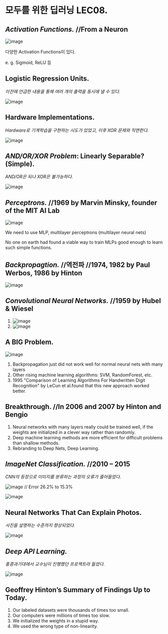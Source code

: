 # 모두를 위한 딥러닝 LEC08.
## *Activation Functions.* //From a Neuron
![image](https://user-images.githubusercontent.com/66259854/93873306-773ad280-fd0c-11ea-83bc-81c52df1e207.png)

다양한 Activation Functions이 있다.

e. g. Sigmoid, ReLU 등

## Logistic Regression Units.
*이전에 언급한 내용을 통해 여러 개의 출력을 동시에 낼 수 있다.*

![image](https://user-images.githubusercontent.com/66259854/93873309-786bff80-fd0c-11ea-9654-b9ef50434262.png)

## Hardware Implementations.
*Hardware로 기계학습을 구현하는 시도가 있었고, 이후 XOR 문제와 직면한다.*

![image](https://user-images.githubusercontent.com/66259854/93873325-7f930d80-fd0c-11ea-93cc-a908949d6fdd.png)

## *AND/OR/XOR Problem*: Linearly Separable? (Simple).
*AND/OR은 되나 XOR은 불가능하다.*

![image](https://user-images.githubusercontent.com/66259854/93873337-8588ee80-fd0c-11ea-9e8b-77a563861e3a.png)

## *Perceptrons.* //1969 by Marvin Minsky, founder of the MIT AI Lab
![image](https://user-images.githubusercontent.com/66259854/93873343-8883df00-fd0c-11ea-9420-0160dfa415c8.png)

We need to use MLP, multilayer perceptrons (multilayer neural nets)

No one on earth had found a viable way to train MLPs good enough to learn such simple functions.

## *Backpropagtion.* //역전파 //1974, 1982 by Paul Werbos, 1986 by Hinton
![image](https://user-images.githubusercontent.com/66259854/93873349-8ae63900-fd0c-11ea-9d3b-11df29a9dd21.png)

## *Convolutional Neural Networks.* //1959 by Hubel & Wiesel
1. ![image](https://user-images.githubusercontent.com/66259854/93873357-8d489300-fd0c-11ea-8d0f-83ce495c7aa7.png)
2. ![image](https://user-images.githubusercontent.com/66259854/93873365-8f125680-fd0c-11ea-8284-1589ceff0dbe.png)

## A BIG Problem.
![image](https://user-images.githubusercontent.com/66259854/93873372-9174b080-fd0c-11ea-8074-d32eac95b523.png)

1. Backpropagation just did not work well for normal neural nets with many layers
2. Other rising machine learning algorithms: SVM, RandomForest, etc.
3. 1995 "Comparison of Learning Algorithms For Handwritten Digit Recognition" by LeCun et al.found that this new approach worked better.

## Breakthrough. //In 2006 and 2007 by Hinton and Bengio
1. Neural networks with many layers really could be trained well, if the weights are initialized in a clever way rather than randomly.
2. Deep machine learning methods are more efficient for difficult problems than shallow methods.
3. Rebranding to Deep Nets, Deep Learning.

## *ImageNet Classification.* //2010 – 2015
*CNN의 등장으로 이미지를 분류하는 과정의 오류가 줄어들었다.*

![image](https://user-images.githubusercontent.com/66259854/93873377-946fa100-fd0c-11ea-8973-5251d0c1b675.png)
// Error 26.2% to 15.3%

![image](https://user-images.githubusercontent.com/66259854/93873380-96396480-fd0c-11ea-9241-df63ed591812.png)

## Neural Networks That Can Explain Photos.
*사진을 설명하는 수준까지 향상되었다.*

![image](https://user-images.githubusercontent.com/66259854/93873387-99345500-fd0c-11ea-9276-8116664113f1.png)

## *Deep API Learning.*
*홍콩과기대에서 교수님이 진행했던 프로젝트라 들었다.*

![image](https://user-images.githubusercontent.com/66259854/93873395-9c2f4580-fd0c-11ea-8454-dd6581d5a017.png)

## Geoffrey Hinton’s Summary of Findings Up to Today.
1. Our labeled datasets were thousands of times too small.
2. Our computers were millions of times too slow.
3. We initialized the weights in a stupid way.
4. We used the wrong type of non-linearity.
